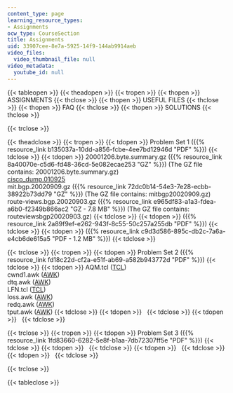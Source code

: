 ```yaml
---
content_type: page
learning_resource_types:
- Assignments
ocw_type: CourseSection
title: Assignments
uid: 33907cee-8e7a-5925-14f9-144ab9914aeb
video_files:
  video_thumbnail_file: null
video_metadata:
  youtube_id: null
---
```


{{< tableopen >}}
{{< theadopen >}}
{{< tropen >}}
{{< thopen >}}
ASSIGNMENTS
{{< thclose >}}
{{< thopen >}}
USEFUL FILES
{{< thclose >}}
{{< thopen >}}
FAQ
{{< thclose >}}
{{< thopen >}}
SOLUTIONS
{{< thclose >}}

{{< trclose >}}

{{< theadclose >}}
{{< tropen >}}
{{< tdopen >}}
Problem Set 1 ({{% resource_link b135037a-10dd-a856-fcbe-4ee7bd12946d "PDF" %}})
{{< tdclose >}}
{{< tdopen >}}
20001206.byte.summary.gz ({{% resource_link 8a40070e-c5d6-fd48-36cd-5e082ecae253 "GZ" %}}) (The GZ file contains: 20001206.byte.summary.gz)  
[cisco\_dump.010925](/courses/electrical-engineering-and-computer-science/6-829-computer-networks-fall-2002/assignments/cisco_dump.010925)  
mit.bgp.20020909.gz ({{% resource_link 72dc0b14-54e3-7e28-ecbb-38922b73dd79 "GZ" %}}) (The GZ file contains: mitbgp20020909.gz)  
route-views.bgp.20020903.gz ({{% resource_link e965df83-a1a3-fdea-a6b0-f2349b866ac2 "GZ - 7.8 MB" %}}) (The GZ file contains: routeviewsbgp20020903.gz)
{{< tdclose >}}
{{< tdopen >}}
({{% resource_link 2a89f9ef-e262-943f-8c55-50c257a255db "PDF" %}})
{{< tdclose >}}
{{< tdopen >}}
({{% resource_link c9d3d586-895c-db2c-7a6a-e4cb6de615a5 "PDF - 1.2 MB" %}})
{{< tdclose >}}

{{< trclose >}}
{{< tropen >}}
{{< tdopen >}}
Problem Set 2 ({{% resource_link fd18c22d-cf2a-e51f-ab69-a582b943772d "PDF" %}})
{{< tdclose >}}
{{< tdopen >}}
AQM.tcl ([TCL](/courses/electrical-engineering-and-computer-science/6-829-computer-networks-fall-2002/assignments/AQM.tcl))  
cwnd1.awk ([AWK](/courses/electrical-engineering-and-computer-science/6-829-computer-networks-fall-2002/assignments/cwnd1.awk))  
dtq.awk ([AWK](/courses/electrical-engineering-and-computer-science/6-829-computer-networks-fall-2002/assignments/dtq.awk))  
LFN.tcl ([TCL](/courses/electrical-engineering-and-computer-science/6-829-computer-networks-fall-2002/assignments/LFN.tcl))  
loss.awk ([AWK](/courses/electrical-engineering-and-computer-science/6-829-computer-networks-fall-2002/assignments/loss.awk))  
redq.awk ([AWK](/courses/electrical-engineering-and-computer-science/6-829-computer-networks-fall-2002/assignments/redq.awk))  
tput.awk ([AWK](/courses/electrical-engineering-and-computer-science/6-829-computer-networks-fall-2002/assignments/tput.awk))
{{< tdclose >}}
{{< tdopen >}}
 
{{< tdclose >}}
{{< tdopen >}}
 
{{< tdclose >}}

{{< trclose >}}
{{< tropen >}}
{{< tdopen >}}
Problem Set 3 ({{% resource_link 1fd83660-6282-5e8f-b1aa-7db72307ff5e "PDF" %}})
{{< tdclose >}}
{{< tdopen >}}
 
{{< tdclose >}}
{{< tdopen >}}
 
{{< tdclose >}}
{{< tdopen >}}
 
{{< tdclose >}}

{{< trclose >}}

{{< tableclose >}}